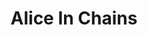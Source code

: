 ---
title: "Alice In Chains"
summary: "Alice in Chains is an American rock band from Seattle, Washington, formed in 1987 by guitarist and vocalist Jerry Cantrell and drummer Sean Kinney, who later recruited bassist Mike Starr and lead vocalist Layne Staley. Starr was replaced by Mike Inez in 1993. William DuVall joined the band in 2006 as co-lead vocalist and rhythm guitarist, replacing Staley, who died in 2002. The band took its name from Staley's previous group, the glam metal band Alice N' Chains.Often associated with grunge music, Alice in Chains' sound incorporates heavy metal elements. The band is known for its distinctive vocal style, which often included the harmonized vocals between Staley and Cantrell . Cantrell started to sing lead vocals on the 1992 acoustic EP Sap, and his role continued to grow in the following albums, making Alice in Chains a two-vocal band.Alice in Chains rose to international fame as part of the grunge movement of the early 1990s, along with other Seattle bands such as Nirvana, Pearl Jam, and Soundgarden. They achieved success during the era with the albums Facelift , Dirt and Alice in Chains , as well as the EP Jar of Flies . Although never officially disbanding, Alice in Chains was plagued by extended inactivity from 1996 onward, due to Staley's substance abuse, which resulted in his death in 2002. The band regrouped in 2006, with DuVall taking over as lead vocalist full-time, and they have since released three more albums: Black Gives Way to Blue , The Devil Put Dinosaurs Here , and Rainier Fog .
Alice in Chains have sold more than 30 million records worldwide, and over 19 million records in the US alone. The band has had 18 Top 10 songs on Billboard's Mainstream Rock Tracks chart, 5 No. 1 hits, and received 11 Grammy Award nominations. The band was ranked number 34 on VH1's 100 Greatest Artists of Hard Rock and was ranked as the 15th greatest live band by Hit Parader. Since its formation, Alice in Chains has released six studio albums, three EPs, three live albums, four compilations, two DVDs, 43 music videos, and 32 singles."
image: "alice-in-chains.jpg"
apple_music_artist_url: "https://music.apple.com/gb/artist/alice-in-chains/462221"
wikipedia_url: "https://en.wikipedia.org/wiki/Alice_in_Chains"
---